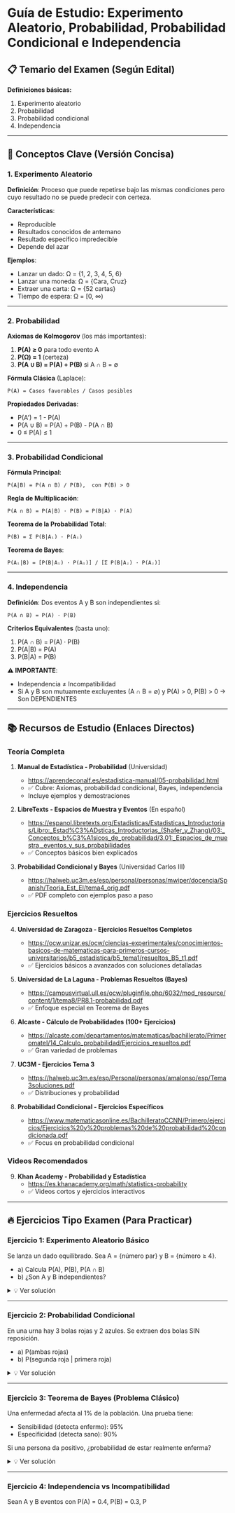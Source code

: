 # Guía de Estudio: Experimento Aleatorio, Probabilidad, Probabilidad Condicional e Independencia

## 📋 Temario del Examen (Según Edital)

**Definiciones básicas:**
1. Experimento aleatorio
2. Probabilidad
3. Probabilidad condicional
4. Independencia

---

## 🎯 Conceptos Clave (Versión Concisa)

### 1. Experimento Aleatorio

**Definición**: Proceso que puede repetirse bajo las mismas condiciones pero cuyo resultado no se puede predecir con certeza.

**Características**:
- Reproducible
- Resultados conocidos de antemano
- Resultado específico impredecible
- Depende del azar

**Ejemplos**:
- Lanzar un dado: Ω = {1, 2, 3, 4, 5, 6}
- Lanzar una moneda: Ω = {Cara, Cruz}
- Extraer una carta: Ω = {52 cartas}
- Tiempo de espera: Ω = [0, ∞)

---

### 2. Probabilidad

**Axiomas de Kolmogorov** (los más importantes):

1. **P(A) ≥ 0** para todo evento A
2. **P(Ω) = 1** (certeza)
3. **P(A ∪ B) = P(A) + P(B)** si A ∩ B = ∅

**Fórmula Clásica** (Laplace):
```
P(A) = Casos favorables / Casos posibles
```

**Propiedades Derivadas**:
- P(A') = 1 - P(A)
- P(A ∪ B) = P(A) + P(B) - P(A ∩ B)
- 0 ≤ P(A) ≤ 1

---

### 3. Probabilidad Condicional

**Fórmula Principal**:
```
P(A|B) = P(A ∩ B) / P(B),  con P(B) > 0
```

**Regla de Multiplicación**:
```
P(A ∩ B) = P(A|B) · P(B) = P(B|A) · P(A)
```

**Teorema de la Probabilidad Total**:
```
P(B) = Σ P(B|Aᵢ) · P(Aᵢ)
```

**Teorema de Bayes**:
```
P(Aᵢ|B) = [P(B|Aᵢ) · P(Aᵢ)] / [Σ P(B|Aⱼ) · P(Aⱼ)]
```

---

### 4. Independencia

**Definición**: Dos eventos A y B son independientes si:
```
P(A ∩ B) = P(A) · P(B)
```

**Criterios Equivalentes** (basta uno):
1. P(A ∩ B) = P(A) · P(B)
2. P(A|B) = P(A)
3. P(B|A) = P(B)

**⚠️ IMPORTANTE**: 
- Independencia ≠ Incompatibilidad
- Si A y B son mutuamente excluyentes (A ∩ B = ∅) y P(A) > 0, P(B) > 0 → Son DEPENDIENTES

---

## 📚 Recursos de Estudio (Enlaces Directos)

### Teoría Completa

1. **Manual de Estadística - Probabilidad** (Universidad)
   - https://aprendeconalf.es/estadistica-manual/05-probabilidad.html
   - ✅ Cubre: Axiomas, probabilidad condicional, Bayes, independencia
   - Incluye ejemplos y demostraciones

2. **LibreTexts - Espacios de Muestra y Eventos** (En español)
   - https://espanol.libretexts.org/Estadisticas/Estadisticas_Introductorias/Libro:_Estad%C3%ADsticas_Introductorias_(Shafer_y_Zhang)/03:_Conceptos_b%C3%A1sicos_de_probabilidad/3.01:_Espacios_de_muestra,_eventos_y_sus_probabilidades
   - ✅ Conceptos básicos bien explicados

3. **Probabilidad Condicional y Bayes** (Universidad Carlos III)
   - https://halweb.uc3m.es/esp/personal/personas/mwiper/docencia/Spanish/Teoria_Est_El/tema4_orig.pdf
   - ✅ PDF completo con ejemplos paso a paso

### Ejercicios Resueltos

4. **Universidad de Zaragoza - Ejercicios Resueltos Completos**
   - https://ocw.unizar.es/ocw/ciencias-experimentales/conocimientos-basicos-de-matematicas-para-primeros-cursos-universitarios/b5_estadistica/b5_tema1/resueltos_B5_t1.pdf
   - ✅ Ejercicios básicos a avanzados con soluciones detalladas

5. **Universidad de La Laguna - Problemas Resueltos (Bayes)**
   - https://campusvirtual.ull.es/ocw/pluginfile.php/6032/mod_resource/content/1/tema8/PR8.1-probabilidad.pdf
   - ✅ Enfoque especial en Teorema de Bayes

6. **Alcaste - Cálculo de Probabilidades (100+ Ejercicios)**
   - https://alcaste.com/departamentos/matematicas/bachillerato/PrimeromateI/14_Calculo_probabilidad/Ejercicios_resueltos.pdf
   - ✅ Gran variedad de problemas

7. **UC3M - Ejercicios Tema 3**
   - https://halweb.uc3m.es/esp/Personal/personas/amalonso/esp/Tema3soluciones.pdf
   - ✅ Distribuciones y probabilidad

8. **Probabilidad Condicional - Ejercicios Específicos**
   - https://www.matematicasonline.es/BachilleratoCCNN/Primero/ejercicios/Ejercicios%20y%20problemas%20de%20probabilidad%20condicionada.pdf
   - ✅ Focus en probabilidad condicional

### Videos Recomendados

9. **Khan Academy - Probabilidad y Estadística**
   - https://es.khanacademy.org/math/statistics-probability
   - ✅ Videos cortos y ejercicios interactivos

---

## 🔥 Ejercicios Tipo Examen (Para Practicar)

### Ejercicio 1: Experimento Aleatorio Básico
Se lanza un dado equilibrado. Sea A = {número par} y B = {número ≥ 4}.
- a) Calcula P(A), P(B), P(A ∩ B)
- b) ¿Son A y B independientes?

<details>
<summary>💡 Ver solución</summary>

a) 
- A = {2,4,6} → P(A) = 3/6 = 1/2
- B = {4,5,6} → P(B) = 3/6 = 1/2  
- A ∩ B = {4,6} → P(A ∩ B) = 2/6 = 1/3

b) P(A)·P(B) = (1/2)(1/2) = 1/4 ≠ 1/3 = P(A ∩ B)
**NO son independientes**
</details>

---

### Ejercicio 2: Probabilidad Condicional
En una urna hay 3 bolas rojas y 2 azules. Se extraen dos bolas SIN reposición.
- a) P(ambas rojas)
- b) P(segunda roja | primera roja)

<details>
<summary>💡 Ver solución</summary>

a) P(R₁ ∩ R₂) = P(R₁) · P(R₂|R₁) = (3/5) · (2/4) = 6/20 = **3/10**

b) P(R₂|R₁) = **2/4 = 1/2**
</details>

---

### Ejercicio 3: Teorema de Bayes (Problema Clásico)
Una enfermedad afecta al 1% de la población. Una prueba tiene:
- Sensibilidad (detecta enfermo): 95%
- Especificidad (detecta sano): 90%

Si una persona da positivo, ¿probabilidad de estar realmente enferma?

<details>
<summary>💡 Ver solución</summary>

Sea E = enfermo, P = prueba positiva

**Datos:**
- P(E) = 0.01, P(E') = 0.99
- P(P|E) = 0.95
- P(P|E') = 1 - 0.90 = 0.10

**Por probabilidad total:**
P(P) = P(P|E)·P(E) + P(P|E')·P(E')
     = 0.95(0.01) + 0.10(0.99)
     = 0.0095 + 0.099 = 0.1085

**Por Bayes:**
P(E|P) = [P(P|E)·P(E)] / P(P)
       = 0.0095 / 0.1085
       = **0.0876 ≈ 8.76%**

⚠️ **Interpretación importante**: Solo 8.76% de positivos están realmente enfermos debido a la baja prevalencia.
</details>

---

### Ejercicio 4: Independencia vs Incompatibilidad
Sean A y B eventos con P(A) = 0.4, P(B) = 0.3, P